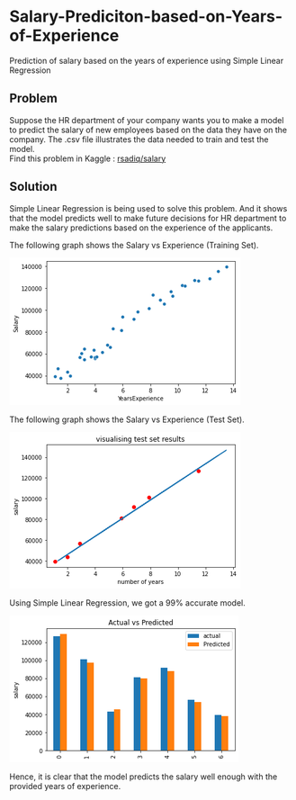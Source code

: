 # Salary-Prediciton-based-on-Years-of-Experience
Prediction of salary based on the years of experience using Simple Linear Regression

## Problem
Suppose the HR department of your company wants you to make a model to predict the salary of new employees based on the data they have on the company. The .csv file illustrates the data needed to train and test the model.
<br>
Find this problem in Kaggle : [rsadiq/salary](https://www.kaggle.com/rsadiq/salary)

## Solution
Simple Linear Regression is being used to solve this problem. And it shows that the model predicts well to make future decisions for HR department to make the salary predictions based on the experience of the applicants.

The following graph shows the Salary vs Experience (Training Set).

<img src="https://raw.githubusercontent.com/Abhijith14/Salary-Predictor/master/readme_assets/before.png">

The following graph shows the Salary vs Experience (Test Set).

<img src="https://raw.githubusercontent.com/Abhijith14/Salary-Predictor/master/readme_assets/after.png">


Using Simple Linear Regression, we got a 99% accurate model.

<img src="https://raw.githubusercontent.com/Abhijith14/Salary-Predictor/master/readme_assets/bargraph.png">


Hence, it is clear that the model predicts the salary well enough with the provided years of experience.

